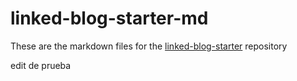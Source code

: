 # linked-blog-starter-md
These are the markdown files for the [linked-blog-starter](https://github.com/matthewwong525/linked-blog-starter) repository

edit de prueba